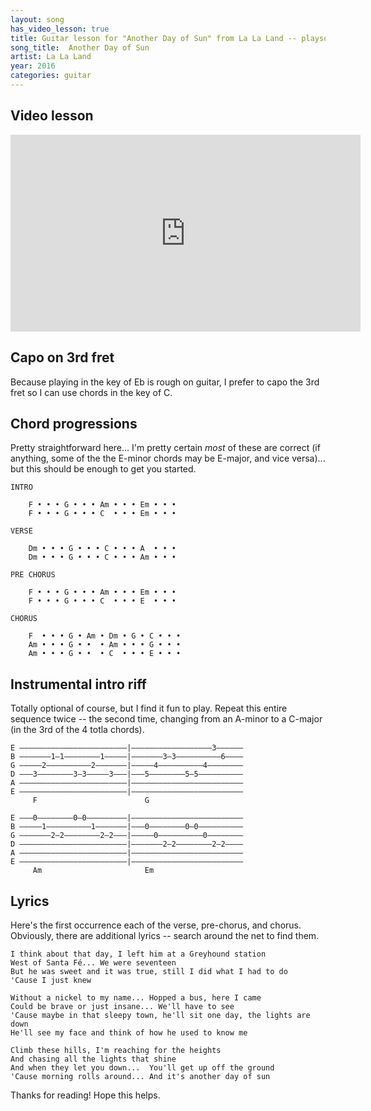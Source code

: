```yaml
---
layout: song
has_video_lesson: true
title: Guitar lesson for "Another Day of Sun" from La La Land -- playsongnotes.com
song_title:  Another Day of Sun
artist: La La Land
year: 2016
categories: guitar
---
```


## Video lesson

<iframe width="560" height="315" src="https://www.youtube.com/embed/KQ_ufy9I2aA?showinfo=0" frameborder="0" allowfullscreen></iframe>

## Capo on 3rd fret

Because playing in the key of Eb is rough on guitar, I prefer to capo the 3rd fret so I can use chords in the key of C.

## Chord progressions

Pretty straightforward here... I'm pretty certain _most_ of these are correct (if anything, some of the the E-minor chords may be E-major, and vice versa)... but this should be enough to get you started.

    INTRO

    	F • • • G • • • Am • • • Em • • •
    	F • • • G • • • C  • • • Em • • •

    VERSE

    	Dm • • • G • • • C • • • A  • • •
    	Dm • • • G • • • C • • • Am • • •

    PRE CHORUS

    	F • • • G • • • Am • • • Em • • • 
    	F • • • G • • • C  • • • E  • • • 

    CHORUS

    	F  • • • G • Am • Dm • G • C • • •
    	Am • • • G • •  • Am • • • G • • •
    	Am • • • G • •  • C  • • • E • • •


## Instrumental intro riff

Totally optional of course, but I find it fun to play. Repeat this entire sequence twice -- the second time, changing from an A-minor to a C-major (in the 3rd of the 4 totla chords).

    E ––––––––––––––––––––––––|––––––––––––––––––3––––––
    B –––––––1–1––––––––1–––––|–––––––3–3––––––––––6––––
    G –––––2––––––––––2–––––––|–––––4––––––––––4––––––––
    D –––3––––––––3–3–––––3–––|–––5––––––––5–5––––––––––
    A ––––––––––––––––––––––––|–––––––––––––––––––––––––
    E ––––––––––––––––––––––––|–––––––––––––––––––––––––
         F                        G

    E –––0––––––––0–0–––––––––|–––––––––––––––––––––––––
    B –––––1––––––––––1–––––––|–––0––––––––0–0––––––––––
    G –––––––2–2––––––––2–2–––|–––––0––––––––––0––––––––
    D ––––––––––––––––––––––––|–––––––2–2––––––––2–2––––
    A ––––––––––––––––––––––––|–––––––––––––––––––––––––
    E ––––––––––––––––––––––––|–––––––––––––––––––––––––
         Am                       Em

## Lyrics

Here's the first occurrence each of the verse, pre-chorus, and chorus. Obviously, there are additional lyrics -- search around the net to find them.

    I think about that day, I left him at a Greyhound station
    West of Santa Fé... We were seventeen
    But he was sweet and it was true, still I did what I had to do
    'Cause I just knew

    Without a nickel to my name... Hopped a bus, here I came
    Could be brave or just insane... We'll have to see
    'Cause maybe in that sleepy town, he'll sit one day, the lights are down
    He'll see my face and think of how he used to know me

    Climb these hills, I'm reaching for the heights
    And chasing all the lights that shine
    And when they let you down...  You'll get up off the ground
    'Cause morning rolls around... And it's another day of sun

Thanks for reading! Hope this helps.
